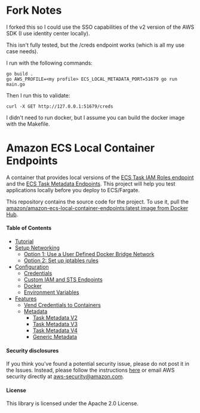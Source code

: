 Fork Notes
==========

I forked this so I could use the SSO capabilities of the v2 version of the AWS SDK (I use 
identity center locally).

This isn't fully tested, but the /creds endpoint works (which is all my use case needs).

I run with the following commands:

```shell
go build .
go AWS_PROFILE=<my profile> ECS_LOCAL_METADATA_PORT=51679 go run main.go
```

Then I run this to validate:

```shell
curl -X GET http://127.0.0.1:51679/creds
```

I didn't need to run docker, but I assume you can build the docker image with the Makefile.

Amazon ECS Local Container Endpoints
====================================

A container that provides local versions of the [ECS Task IAM Roles endpoint](https://docs.aws.amazon.com/AmazonECS/latest/developerguide/task-iam-roles.html) and the [ECS Task Metadata Endpoints](https://docs.aws.amazon.com/AmazonECS/latest/developerguide/task-metadata-endpoint.html). This project will help you test applications locally before you deploy to ECS/Fargate.

This repository contains the source code for the project. To use it, pull the [amazon/amazon-ecs-local-container-endpoints:latest image from Docker Hub](https://hub.docker.com/r/amazon/amazon-ecs-local-container-endpoints/).

#### Table of Contents
* [Tutorial](https://aws.amazon.com/blogs/compute/a-guide-to-locally-testing-containers-with-amazon-ecs-local-endpoints-and-docker-compose/)
* [Setup Networking](docs/setup-networking.md)
  * [Option 1: Use a User Defined Docker Bridge Network](docs/setup-networking.md#option-1-use-a-user-defined-docker-bridge-network-recommended)
  * [Option 2: Set up iptables rules](docs/setup-networking.md#option-2-set-up-iptables-rules)
* [Configuration](docs/configuration.md)
  * [Credentials](docs/configuration.md#credentials)
  * [Custom IAM and STS Endpoints](docs/configuration.md#custom-iam-and-sts-endpoints)
  * [Docker](docs/configuration.md#docker)
  * [Environment Variables](docs/configuration.md#environment-variables)
* [Features](docs/features.md)
  * [Vend Credentials to Containers](docs/features.md#vend-credentials-to-containers)
  * [Metadata](docs/features.md#metadata)
    * [Task Metadata V2](docs/features.md#task-metadata-v2)
    * [Task Metadata V3](docs/features.md#task-metadata-v3)
    * [Task Metadata V4](docs/features.md#task-metadata-v4)
    * [Generic Metadata](docs/features.md#generic-metadata-injection)

#### Security disclosures

If you think you’ve found a potential security issue, please do not post it in the Issues.  Instead, please follow the instructions [here](https://aws.amazon.com/security/vulnerability-reporting/) or email AWS security directly at [aws-security@amazon.com](mailto:aws-security@amazon.com).

#### License

This library is licensed under the Apache 2.0 License.
